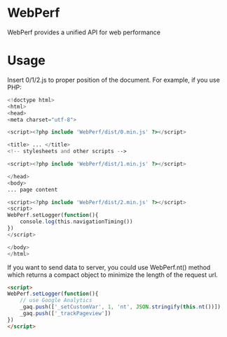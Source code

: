WebPerf
=======

WebPerf provides a unified API for web performance


Usage
=====

Insert 0/1/2.js to proper position of the document. For example, if you use PHP:

```php
<!doctype html>
<html>
<head>
<meta charset="utf-8">

<script><?php include 'WebPerf/dist/0.min.js' ?></script>

<title> ... </title>
<!-- stylesheets and other scripts -->

<script><?php include 'WebPerf/dist/1.min.js' ?></script>

</head>
<body>
... page content

<script><?php include 'WebPerf/dist/2.min.js' ?></script>
<script>
WebPerf.setLogger(function(){
	console.log(this.navigationTiming())
})
</script>

</body>
</html>
```

If you want to send data to server, you could use WebPerf.nt() method which returns a compact object to minimize the length of the request url.

```html
<script>
WebPerf.setLogger(function(){
	// use Google Analytics
	_gaq.push(['_setCustomVar', 1, 'nt', JSON.stringify(this.nt())])
	_gaq.push(['_trackPageview'])
})
</script>
```
